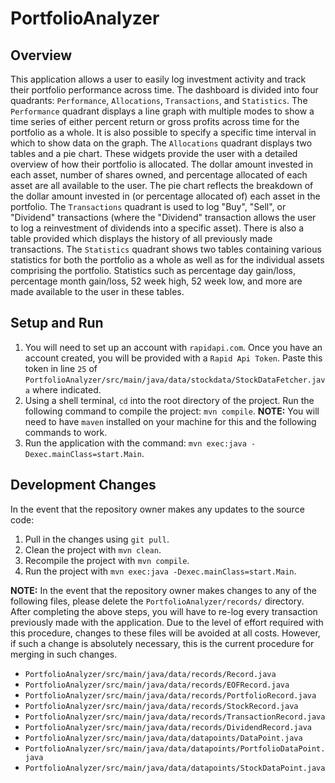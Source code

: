 # PortfolioAnalyzer

## Overview
This application allows a user to easily log investment activity and track their portfolio performance across time. The dashboard is divided into four quadrants: `Performance`, `Allocations`, `Transactions`, and `Statistics`. The `Performance` quadrant displays a line graph with multiple modes to show a time series of either percent return or gross profits across time for the portfolio as a whole. It is also possible to specify a specific time interval in which to show data on the graph. The `Allocations` quadrant displays two tables and a pie chart. These widgets provide the user with a detailed overview of how their portfolio is allocated. The dollar amount invested in each asset, number of shares owned, and percentage allocated of each asset are all available to the user. The pie chart reflects the breakdown of the dollar amount invested in (or percentage allocated of) each asset in the portfolio. The `Transactions` quadrant is used to log "Buy", "Sell", or "Dividend" transactions (where the "Dividend" transaction allows the user to log a reinvestment of dividends into a specific asset). There is also a table provided which displays the history of all previously made transactions. The `Statistics` quadrant shows two tables containing various statistics for both the portfolio as a whole as well as for the individual assets comprising the portfolio. Statistics such as percentage day gain/loss, percentage month gain/loss, 52 week high, 52 week low, and more are made available to the user in these tables.

## Setup and Run
1.	You will need to set up an account with `rapidapi.com`. Once you have an account created, you will be provided with a `Rapid Api Token`. Paste this token in line `25` of `PortfolioAnalyzer/src/main/java/data/stockdata/StockDataFetcher.java` where indicated. 
2.	Using a shell terminal, `cd` into the root directory of the project. Run the following command to compile the project: `mvn compile`. **NOTE:** You will need to have `maven` installed on your machine for this and the following commands to work.
3.	Run the application with the command: `mvn exec:java -Dexec.mainClass=start.Main`.

## Development Changes
In the event that the repository owner makes any updates to the source code:

1.	Pull in the changes using `git pull`.
2.	Clean the project with `mvn clean`.
3.	Recompile the project with `mvn compile`.
4.	Run the project with `mvn exec:java -Dexec.mainClass=start.Main`.

**NOTE:** In the event that the repository owner makes changes to any of the following files, please delete the `PortfolioAnalyzer/records/` directory. After completing the above steps, you will have to re-log every transaction previously made with the application. Due to the level of effort required with this procedure, changes to these files will be avoided at all costs. However, if such a change is absolutely necessary, this is the current procedure for merging in such changes.
* `PortfolioAnalyzer/src/main/java/data/records/Record.java`
* `PortfolioAnalyzer/src/main/java/data/records/EOFRecord.java`
* `PortfolioAnalyzer/src/main/java/data/records/PortfolioRecord.java`
* `PortfolioAnalyzer/src/main/java/data/records/StockRecord.java`
* `PortfolioAnalyzer/src/main/java/data/records/TransactionRecord.java`
* `PortfolioAnalyzer/src/main/java/data/records/DividendRecord.java`
* `PortfolioAnalyzer/src/main/java/data/datapoints/DataPoint.java`
* `PortfolioAnalyzer/src/main/java/data/datapoints/PortfolioDataPoint.java`
* `PortfolioAnalyzer/src/main/java/data/datapoints/StockDataPoint.java`


